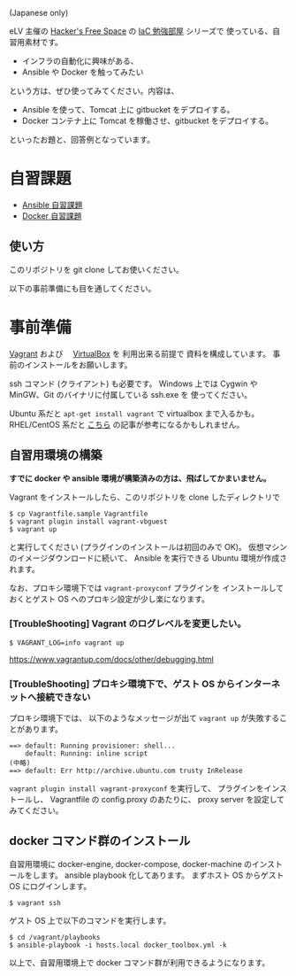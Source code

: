 (Japanese only)

eLV 主催の [Hacker's Free Space](http://hfs.connpass.com/) の
[IaC 勉強部屋](http://hfs.connpass.com/event/31879/) シリーズで
使っている、自習用素材です。

* インフラの自動化に興味がある、
* Ansible や Docker を触ってみたい

という方は、ぜひ使ってみてください。内容は、

* Ansible を使って、Tomcat 上に gitbucket をデプロイする。
* Docker コンテナ上に Tomcat を稼働させ、gitbucket をデプロイする。

といったお題と、回答例となっています。

# 自習課題

* [Ansible 自習課題](playbooks/README.md)
* [Docker 自習課題](docker/README.md)

## 使い方

このリポジトリを git clone してお使いください。

以下の事前準備にも目を通してください。

# 事前準備

[Vagrant](https://www.vagrantup.com) および　
[VirtualBox](https://www.virtualbox.org/wiki/Downloads) を
利用出来る前提で 資料を構成しています。
事前のインストールをお願いします。

ssh コマンド (クライアント) も必要です。
Windows 上では Cygwin や MinGW、Git のバイナリに付属している ssh.exe を
使ってください。

Ubuntu 系だと ``apt-get install vagrant`` で virtualbox まで入るかも。
RHEL/CentOS 系だと [こちら](http://qiita.com/Itomaki/items/9a6a314a853cdcd00f80) の記事が参考になるかもしれません。

## 自習用環境の構築

**すでに docker や ansible 環境が構築済みの方は、飛ばしてかまいません。**

Vagrant をインストールしたら、このリポジトリを clone したディレクトリで

    $ cp Vagrantfile.sample Vagrantfile
    $ vagrant plugin install vagrant-vbguest
    $ vagrant up

と実行してください (プラグインのインストールは初回のみで OK)。
仮想マシンのイメージダウンロードに続いて、
Ansible を実行できる Ubuntu 環境が作成されます。

なお、プロキシ環境下では ``vagrant-proxyconf`` プラグインを
インストールしておくとゲスト OS へのプロキシ設定が少し楽になります。

### [TroubleShooting] Vagrant のログレベルを変更したい。

```
$ VAGRANT_LOG=info vagrant up
```

https://www.vagrantup.com/docs/other/debugging.html

### [TroubleShooting] プロキシ環境下で、ゲスト OS からインターネットへ接続できない

プロキシ環境下では、
以下のようなメッセージが出て ``vagrant up`` が失敗することがあります。

```
==> default: Running provisioner: shell...
    default: Running: inline script
(中略)
==> default: Err http://archive.ubuntu.com trusty InRelease
```

``vagrant plugin install vagrant-proxyconf`` を実行して、
プラグインをインストールし、
Vagrantfile の config.proxy のあたりに、 proxy server を設定してみてください。

## docker コマンド群のインストール

自習用環境に docker-engine, docker-compose, docker-machine のインストールをします。
ansible playbook 化してあります。
まずホスト OS からゲスト OS にログインします。

    $ vagrant ssh

ゲスト OS 上で以下のコマンドを実行します。

    $ cd /vagrant/playbooks
    $ ansible-playbook -i hosts.local docker_toolbox.yml -k

以上で、自習用環境上で docker コマンド群が利用できるようになります。


